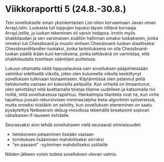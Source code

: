 Viikkoraportti 5 (24.8.-30.8.)
==============================

Tein sovellukselle oman yksinkertaisen List-olion korvaamaan Javan oman
ArrayListin. Luokasta tuli loppujen lopuksi täysin riittävä korvaaja
ArrayListille, ja luokan tekeminen oli varsin helppoa. Irrotin myös
shakkilaudan ja sen varsinaisen sisällön hallinnan omaksi luokakseen,
jonka nimeksi tuli Chessboard ja muutin entisen Chessboard-luokan staattiseksi
ChessboardHandler-luokaksi, jonka tarkoituksena on olla Chessboard-luokan
päällä ikään kuin kerroksena, jonka tehtävänä on varmistaa, että
shakkilaudalla toimitaan sääntöjen puitteissa.

Lukuun ottamatta näitä loppusilauksia sain sovelluksen pääpiirteissään
valmiiksi edellisellä viikolla, joten olen kuluneella viikolla keskittynyt
sovelluksen tutkivaan testaamiseen. Käytännössä olen pelannut peliä
tietokonetta vastaan eri kokoisilla pelipuilla. Kun virheitä on ilmaantunut,
olen selvittänyt niitä koettamalla toistaa tilanne uudelleen ja katsomalla
rivi riviltä, mitä sovelluksessa tapahtuu. Hankalimpia tilanteita ovat ne,
kun virhe tapahtuu jossain rekursiivisen minimax/alpha-beta-algoritmin
syövereissä, mutta onneksi niistäkin on selvitty, kun sovelluksen eteneminen
on saatu pysäytettyä Netbeansin debug-moodissa tekemällä breakpoint sopivan
väliaikaisen if-lauseen kohdalle.

Seuraavaksi aion tehdä sovellukseen vielä seuraavat ominaisuudet:

- tietokoneen pelaaminen itseään vastaan
- tornituksen lisääminen mahdolliseksi siirroksi
- "en passant" -syöminen mahdolliseksi sotilaille

Näiden jälkeen voisin todeta sovelluksen olevan valmis.
